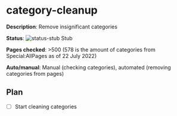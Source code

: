 # category-cleanup

**Description**: Remove insignificant categories

**Status**: ![status-stub] Stub

**Pages checked**: >500 (578 is the amount of categories from Special:AllPages as of 22 July 2022)

**Auto/manual**: Manual (checking categories), automated (removing categories from pages)

## Plan

- [ ] Start cleaning categories

<!-- status start -->
[status-done]: https://upload.wikimedia.org/wikipedia/commons/thumb/4/41/Symbol_confirmed.svg/16px-Symbol_confirmed.svg.png
[status-wait]: https://upload.wikimedia.org/wikipedia/commons/thumb/5/54/Symbol_wait.svg/16px-Symbol_wait.svg.png
[status-stub]: https://upload.wikimedia.org/wikipedia/commons/thumb/f/f5/Symbol_stub_class.svg/16px-Symbol_stub_class.svg.png
[status-ongo]: https://upload.wikimedia.org/wikipedia/commons/thumb/9/94/Symbol_support_vote.svg/16px-Symbol_support_vote.svg.png
[status-done]: https://upload.wikimedia.org/wikipedia/commons/thumb/4/41/Symbol_confirmed.svg/16px-Symbol_confirmed.svg.png
<!-- status end -->
